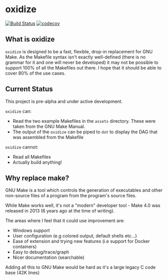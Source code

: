 oxidize
=======

[![Build Status](https://dev.azure.com/dave-tucker/oxidize/_apis/build/status/dave-tucker.oxidize?branchName=master)](https://dev.azure.com/dave-tucker/oxidize/_build/latest?definitionId=1&branchName=master) [![codecov](https://codecov.io/gh/dave-tucker/oxidize/branch/master/graph/badge.svg)](https://codecov.io/gh/dave-tucker/oxidize)

## What is oxidize

`oxidize` is designed to be a fast, flexible, drop-in replacement for GNU Make.
As the Makefile syntax isn't exactly well-defined (there is no grammar for it and one will never be developed) it may not be possible to support 100% of all the Makefiles out there.
I hope that it should be able to cover 80% of the use cases.

## Current Status

This project is pre-alpha and under active development.

`oxidize` can:

- Read the two example Makefiles in the `assets` directory. These were taken from the GNU Make Manual.
- The output of the `oxidize` can be piped to `dot` to display the DAG that was assembled from the Makefile

`oxidize` cannot:
- Read all Makefiles
- Actually build anything!

## Why replace make?

GNU Make is a tool which controls the generation of executables and other non-source files of a program from the program's source files.

While Make works well, it's not a "modern" developer tool - Make 4.0 was released in 2013 (6 years ago at the time of writing).

The areas where I feel that it could use improvement are:

- Windows support
- User configuration (e.g colored output, default shells etc...)
- Ease of extension and trying new features (i.e support for Docker containers)
- Easy to debug/trace/graph
- Nicer documentation (searchable)

Adding all this to GNU Make would be hard as it's a large legacy C code base (42K lines)